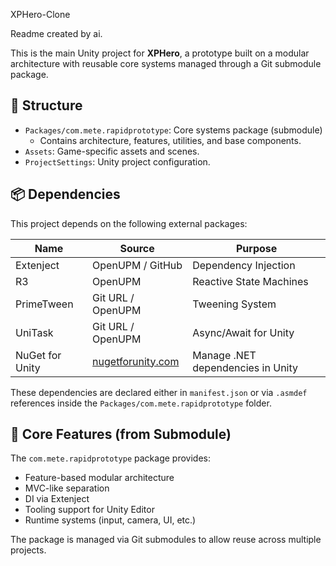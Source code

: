  XPHero-Clone

 Readme created by ai. 

This is the main Unity project for **XPHero**, a prototype built on a modular architecture with reusable core systems managed through a Git submodule package.

## 🔧 Structure

- `Packages/com.mete.rapidprototype`: Core systems package (submodule)
  - Contains architecture, features, utilities, and base components.
- `Assets`: Game-specific assets and scenes.
- `ProjectSettings`: Unity project configuration.

## 📦 Dependencies

This project depends on the following external packages:

| Name            | Source                          | Purpose                          |
|-----------------|----------------------------------|----------------------------------|
| Extenject       | OpenUPM / GitHub                | Dependency Injection             |
| R3              | OpenUPM                         | Reactive State Machines          |
| PrimeTween      | Git URL / OpenUPM               | Tweening System                  |
| UniTask         | Git URL / OpenUPM               | Async/Await for Unity            |
| NuGet for Unity | [nugetforunity.com](https://www.nugetforunity.com) | Manage .NET dependencies in Unity |

These dependencies are declared either in `manifest.json` or via `.asmdef` references inside the `Packages/com.mete.rapidprototype` folder.

## 🧩 Core Features (from Submodule)

The `com.mete.rapidprototype` package provides:

- Feature-based modular architecture
- MVC-like separation
- DI via Extenject
- Tooling support for Unity Editor
- Runtime systems (input, camera, UI, etc.)

The package is managed via Git submodules to allow reuse across multiple projects.
